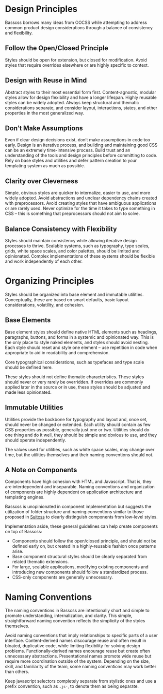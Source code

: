 
# Design Principles

Basscss borrows many ideas from OOCSS while attempting to address common product design considerations through a balance of consistency and flexibility.

## Follow the Open/Closed Principle

Styles should be open for extension, but closed for modification.
Avoid styles that require overrides elsewhere or are highly specific to context.

## Design with Reuse in Mind

Abstract styles to their most essential form first.
Content-agnostic, modular styles allow for design flexibility and have a longer lifespan.
Highly reusable styles can be widely adopted.
Always keep structural and thematic considerations separate, and
consider layout, interactions, states, and other properties in the most generalized way.

## Don’t Make Assumptions

Even if clear design decisions exist, don’t make assumptions in code too early.
Design is an iterative process, and building and maintaining good CSS can be an extremely time-intensive process.
Build trust and an understanding of the tools and design principles before committing to code.
Rely on base styles and utilities and defer pattern creation to your templating system as much as possible.

## Clarity over Cleverness

Simple, obvious styles are quicker to internalize, easier to use, and more widely adopted.
Avoid abstractions and unclear dependency chains created with preprocessors.
Avoid creating styles that have ambiguous applications or are rarely used.
Never optimize for the time it takes to type something in CSS –
this is something that preprocessors should not aim to solve.

## Balance Consistency with Flexibility

Styles should maintain consistency while allowing iterative design processes to thrive.
Scalable systems, such as typography, type scales, grids, white space scales, and color palettes,
should be limited and opinionated.
Complex implementations of these systems should be flexible and work independently of each other.

# Organizing Principles

Styles should be organized into base element and immutable utilities.
Conceptually, these are based on smart defaults,
basic layout considerations, volatility, and cohesion.

## Base Elements

Base element styles should define native HTML elements such as headings, paragraphs, buttons, and forms in a systemic and opinionated way. This is the only place to style naked elements, and styles should avoid nesting.
Each style should reset and style one element –
use repetition in code when appropriate to aid in readability and comprehension.

Core typographical considerations, such as typefaces and type scale should be defined here.

These styles should not define thematic characteristics.
These styles should never or very rarely be overridden.
If overrides are commonly applied later in the source or in use,
these styles should be adjusted and made less opinionated.

## Immutable Utilities

Utilities provide the backbone for typography and layout and, once set, should never be changed or extended.
Each utility should contain as few CSS properties as possible, generally just one or two.
Utilities should do one thing and do it well,
they should be simple and obvious to use,
and they should operate independently.

The values used for utilities, such as white space scales, may change over time,
but the utilities themselves and their naming conventions should not.

## A Note on Components

Components have high cohesion with HTML and Javascript.
That is, they are interdependent and inseparable.
Naming conventions and organization of components are highly dependent on
application architecture and templating engines.

Basscss is unopinionated in component implementation but suggests the utilization of folder structure and naming conventions similar to those proposed in [Suitcss](http://suitcss.github.io)
to clearly distinguish components from low-level styles.

Implementation aside, these general guidelines can help create components on top of Basscss:

- Components should follow the open/closed principle, and should not be defined early on, but created in a highly-reusable fashion once patterns arise.
- Base component structural styles should be clearly separated from related thematic extensions.
- For large, scalable applications, modifying existing components and introducing new components should follow a standardized process.
- CSS-only components are generally unnecessary.

# Naming Conventions

The naming conventions in Basscss are intentionally short and simple to promote
understanding, internalization, and clarity.
This simple, straightforward naming convention reflects the simplicity of the styles themselves.

Avoid naming conventions that imply relationships to specific parts of a user interface.
Content-derived names discourage reuse and often result in bloated, duplicative code,
while limiting flexibility for solving design problems.
Functionally-derived names encourage reuse but create often unnecessary abstractions.
Presentational names promote wide reuse but require more coordination outside of the system.
Depending on the size, skill, and familiarity of the team, some naming conventions may work better than others.

Keep javascript selectors completely separate from stylistic ones and use a prefix convention, such as `.js-`, to denote them as being separate.


